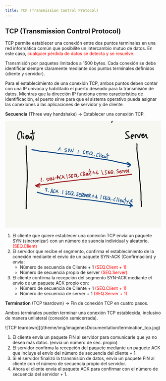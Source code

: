 ```yaml
---
title: TCP (Transmission Control Protocol)
---
```


## TCP (Transmission Control Protocol)

TCP permite establecer una conexión entre dos puntos terminales en una red informática común que posibilite un intercambio mutuo de datos. En este caso, <span style="color:red">cualquier pérdida de datos se detecta y se resuelve.</span>

Transmisión por paquetes limitados a 1500 bytes. Cada conexión se debe identificar siempre claramente mediante dos puntos terminales definidos (cliente y servidor).

Para el establecimiento de una conexión TCP, ambos puntos deben contar con una IP unívoca y habilitado el puerto deseado para la transmisión de datos. Mientras que la dirección IP funciona como característica de identificación, el puerto sirve para que el sistema operativo pueda asignar las conexiones a las aplicaciones de servidor y de cliente.

**Secuencia** (Three way handshake) -> Establecer una conexión TCP.

![Three way handshake](/theme/img/imagenesDocumentation/handshake_tcp.jpg)

1. El cliente que quiere establecer una conexión TCP envía un paquete SYN (sincronizar) con un número de suencia individual y aleatorio. <span style="color: red">(SEQ.Client)</span>
2. El servidor que recibe el segmento, confirma el establecimiento de la conexión mediante el envío de un paquete SYN-ACK (Confirmación) y envia:
	- Número de secuencia de Cliente + 1 <span style="color: red">(SEQ.Client + 1)</span>
	- Número de secuencia propio de server <span style="color: red">(SEQ.Server)</span>
3. El cliente confirma la recepción del segmento SYN-ACK mediante el envio de un paquete ACK propio con:
	- Número de secuencia de Cliente + 1 <span style="color: red">(SEQ.Client + 1)</span>
	- Número de secuencia de server + 1 <span style="color: red">(SEQ.Server + 1)</span>

**Termination** (TCP teardown) -> Fin de conexión TCP en cuatro pasos.

Ambos terminales pueden terminar una conexión TCP establecida, inclusivo de manera unilateral (conexión semicerrada).

![TCP teardown]](/theme/img/imagenesDocumentation/termination_tcp.jpg)

1. El cliente envía un paquete FIN al servidor para comunicarle que ya no desea más datos. (envia un número de sec. propio)
2. El servidor confirma la recepción del paquete mediante un paquete ACK que incluye el envío del número de secuencia del cliente + 1.
3. Si el servidor finalizó la transmisión de datos, envía un paquete FIN al cliente con el número de secuencia propio del servidor.
4. Ahora el cliente envía el paquete ACK para confirmar con el número de secuencia del servidor + 1.


